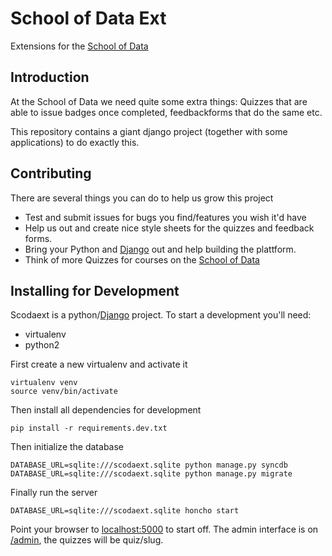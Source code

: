 # School of Data Ext

Extensions for the [School of Data](http://schoolofdata.org)

## Introduction

At the School of Data we need quite some extra things: Quizzes that are
able to issue badges once completed, feedbackforms that do the same etc. 

This repository contains a giant django project (together with some
applications) to do exactly this.

## Contributing

There are several things you can do to help us grow this project

* Test and submit issues for bugs you find/features you wish it'd have
* Help us out and create nice style sheets for the quizzes and feedback
  forms.
* Bring your Python and [Django](http://djangoproject.com) out and help
  building the plattform.
* Think of more Quizzes for courses on the [School of Data](http://schoolofdata.org/courses)

## Installing for Development

Scodaext is a python/[Django](http://djangoproject.com) project. To start a
development you'll need:

* virtualenv
* python2

First create a new virtualenv and activate it

```
virtualenv venv
source venv/bin/activate
```

Then install all dependencies for development

```
pip install -r requirements.dev.txt
```

Then initialize the database

```
DATABASE_URL=sqlite:///scodaext.sqlite python manage.py syncdb
DATABASE_URL=sqlite:///scodaext.sqlite python manage.py migrate
```

Finally run the server

```
DATABASE_URL=sqlite:///scodaext.sqlite honcho start
```

Point your browser to [localhost:5000](http://localhost:5000) to start off.
The admin interface is on [/admin](http://localhost:5000/admin), the
quizzes will be quiz/slug.


